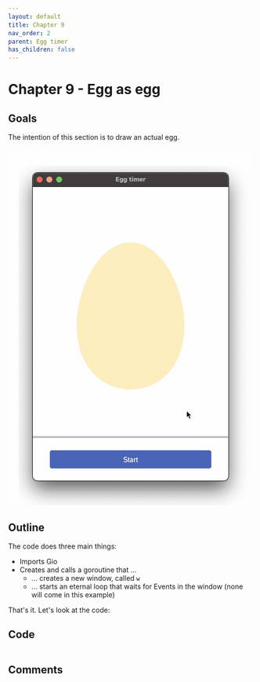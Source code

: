 ```yaml
---
layout: default
title: Chapter 9 
nav_order: 2
parent: Egg timer
has_children: false
---
```


# Chapter 9 - Egg as egg

## Goals
The intention of this section is to draw an actual egg.

![An actual egg](09_egg_as_egg.gif)

## Outline

The code does three main things:
 - Imports Gio
 - Creates and calls a goroutine that ...
   - ... creates a new window, called `w`
   - ... starts an eternal loop that waits for Events in the window (none will come in this example)

That's it. Let's look at the code:

## Code
```go

```

## Comments

